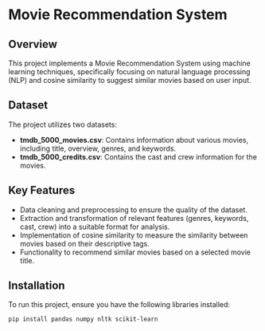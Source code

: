 # Movie Recommendation System

## Overview

This project implements a Movie Recommendation System using machine learning techniques, specifically focusing on natural language processing (NLP) and cosine similarity to suggest similar movies based on user input.

## Dataset

The project utilizes two datasets:

- **tmdb_5000_movies.csv**: Contains information about various movies, including title, overview, genres, and keywords.
- **tmdb_5000_credits.csv**: Contains the cast and crew information for the movies.

## Key Features

- Data cleaning and preprocessing to ensure the quality of the dataset.
- Extraction and transformation of relevant features (genres, keywords, cast, crew) into a suitable format for analysis.
- Implementation of cosine similarity to measure the similarity between movies based on their descriptive tags.
- Functionality to recommend similar movies based on a selected movie title.

## Installation

To run this project, ensure you have the following libraries installed:

```bash
pip install pandas numpy nltk scikit-learn
```

